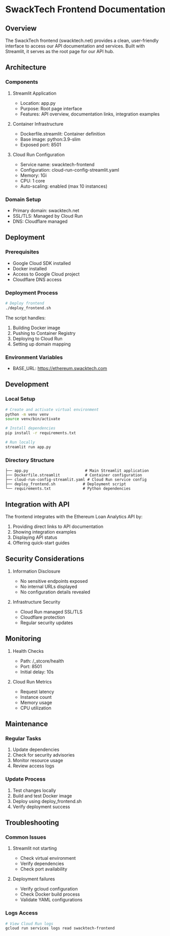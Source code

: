 # SwackTech Frontend Documentation

## Overview

The SwackTech frontend (swacktech.net) provides a clean, user-friendly interface to access our API documentation and services. Built with Streamlit, it serves as the root page for our API hub.

## Architecture

### Components
1. Streamlit Application
   - Location: app.py
   - Purpose: Root page interface
   - Features: API overview, documentation links, integration examples

2. Container Infrastructure
   - Dockerfile.streamlit: Container definition
   - Base image: python:3.9-slim
   - Exposed port: 8501

3. Cloud Run Configuration
   - Service name: swacktech-frontend
   - Configuration: cloud-run-config-streamlit.yaml
   - Memory: 1Gi
   - CPU: 1 core
   - Auto-scaling: enabled (max 10 instances)

### Domain Setup
- Primary domain: swacktech.net
- SSL/TLS: Managed by Cloud Run
- DNS: Cloudflare managed

## Deployment

### Prerequisites
- Google Cloud SDK installed
- Docker installed
- Access to Google Cloud project
- Cloudflare DNS access

### Deployment Process
```bash
# Deploy frontend
./deploy_frontend.sh
```

The script handles:
1. Building Docker image
2. Pushing to Container Registry
3. Deploying to Cloud Run
4. Setting up domain mapping

### Environment Variables
- BASE_URL: https://ethereum.swacktech.com

## Development

### Local Setup
```bash
# Create and activate virtual environment
python -m venv venv
source venv/bin/activate

# Install dependencies
pip install -r requirements.txt

# Run locally
streamlit run app.py
```

### Directory Structure
```
├── app.py                         # Main Streamlit application
├── Dockerfile.streamlit           # Container configuration
├── cloud-run-config-streamlit.yaml # Cloud Run service config
├── deploy_frontend.sh            # Deployment script
└── requirements.txt              # Python dependencies
```

## Integration with API

The frontend integrates with the Ethereum Loan Analytics API by:
1. Providing direct links to API documentation
2. Showing integration examples
3. Displaying API status
4. Offering quick-start guides

## Security Considerations

1. Information Disclosure
   - No sensitive endpoints exposed
   - No internal URLs displayed
   - No configuration details revealed

2. Infrastructure Security
   - Cloud Run managed SSL/TLS
   - Cloudflare protection
   - Regular security updates

## Monitoring

1. Health Checks
   - Path: /_stcore/health
   - Port: 8501
   - Initial delay: 10s

2. Cloud Run Metrics
   - Request latency
   - Instance count
   - Memory usage
   - CPU utilization

## Maintenance

### Regular Tasks
1. Update dependencies
2. Check for security advisories
3. Monitor resource usage
4. Review access logs

### Update Process
1. Test changes locally
2. Build and test Docker image
3. Deploy using deploy_frontend.sh
4. Verify deployment success

## Troubleshooting

### Common Issues
1. Streamlit not starting
   - Check virtual environment
   - Verify dependencies
   - Check port availability

2. Deployment failures
   - Verify gcloud configuration
   - Check Docker build process
   - Validate YAML configurations

### Logs Access
```bash
# View Cloud Run logs
gcloud run services logs read swacktech-frontend